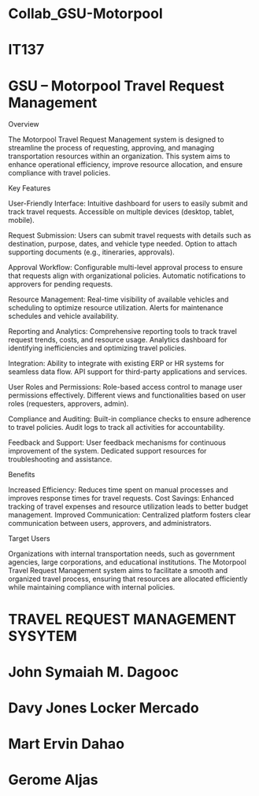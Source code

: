 # Collab_GSU-Motorpool
# IT137
# GSU – Motorpool Travel Request Management
Overview

The Motorpool Travel Request Management system is designed to streamline the process of requesting, approving, and managing transportation resources within an organization. This system aims to enhance operational efficiency, improve resource allocation, and ensure compliance with travel policies.

Key Features

User-Friendly Interface:
Intuitive dashboard for users to easily submit and track travel requests.
Accessible on multiple devices (desktop, tablet, mobile).

Request Submission:
Users can submit travel requests with details such as destination, purpose, dates, and vehicle type needed.
Option to attach supporting documents (e.g., itineraries, approvals).

Approval Workflow:
Configurable multi-level approval process to ensure that requests align with organizational policies.
Automatic notifications to approvers for pending requests.

Resource Management:
Real-time visibility of available vehicles and scheduling to optimize resource utilization.
Alerts for maintenance schedules and vehicle availability.

Reporting and Analytics:
Comprehensive reporting tools to track travel request trends, costs, and resource usage.
Analytics dashboard for identifying inefficiencies and optimizing travel policies.

Integration:
Ability to integrate with existing ERP or HR systems for seamless data flow.
API support for third-party applications and services.

User Roles and Permissions:
Role-based access control to manage user permissions effectively.
Different views and functionalities based on user roles (requesters, approvers, admin).

Compliance and Auditing:
Built-in compliance checks to ensure adherence to travel policies.
Audit logs to track all activities for accountability.

Feedback and Support:
User feedback mechanisms for continuous improvement of the system.
Dedicated support resources for troubleshooting and assistance.


Benefits

Increased Efficiency: Reduces time spent on manual processes and improves response times for travel requests.
Cost Savings: Enhanced tracking of travel expenses and resource utilization leads to better budget management.
Improved Communication: Centralized platform fosters clear communication between users, approvers, and administrators.

Target Users

Organizations with internal transportation needs, such as government agencies, large corporations, and educational institutions.
The Motorpool Travel Request Management system aims to facilitate a smooth and organized travel process, ensuring that resources are allocated efficiently while maintaining compliance with internal policies.
# TRAVEL REQUEST MANAGEMENT SYSYTEM
# John Symaiah M. Dagooc
# Davy Jones Locker Mercado
# Mart Ervin Dahao
# Gerome Aljas
